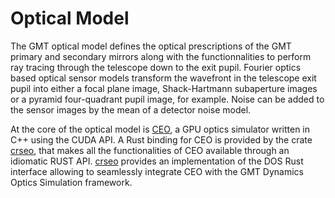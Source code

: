 # Optical Model

The GMT optical model defines the optical prescriptions of the GMT primary and secondary mirrors along with the functionnalities to perform ray tracing through the telescope down to the exit pupil.
Fourier optics based optical sensor models transform the wavefront in the telescope exit pupil into either a focal plane image, Shack-Hartmann subaperture images  or a pyramid four-quadrant pupil image, for example.
Noise can be added to the sensor images by the mean of a detector noise model.

At the core of the optical model is [CEO](https://github.com/rconan/CEO), a GPU optics simulator written in C++ using the CUDA API. 
A Rust binding for CEO is provided by the crate [crseo](https://github.com/rconan/crseo), that makes all the functionalities of CEO available through an idiomatic RUST API.
[crseo](https://rconan.github.io/crseo) provides an implementation of the DOS Rust interface allowing to seamlessly integrate CEO with the GMT Dynamics Optics Simulation framework.




